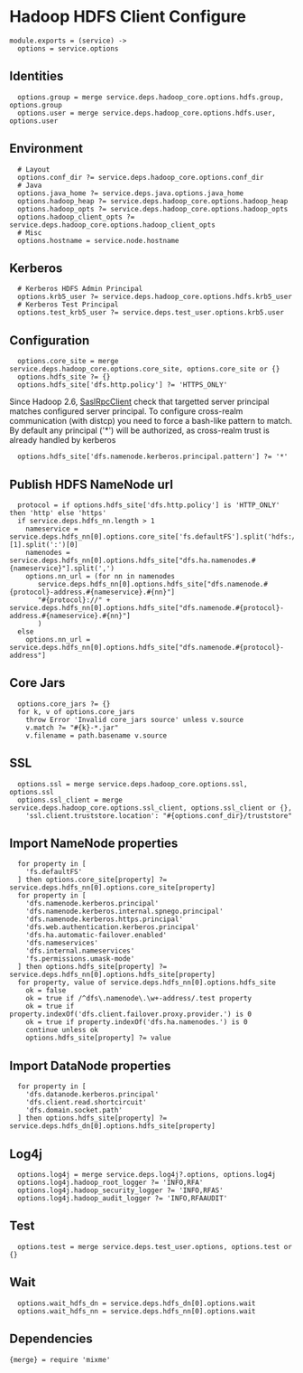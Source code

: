 
# Hadoop HDFS Client Configure

    module.exports = (service) ->
      options = service.options

## Identities

      options.group = merge service.deps.hadoop_core.options.hdfs.group, options.group
      options.user = merge service.deps.hadoop_core.options.hdfs.user, options.user

## Environment

      # Layout
      options.conf_dir ?= service.deps.hadoop_core.options.conf_dir
      # Java
      options.java_home ?= service.deps.java.options.java_home
      options.hadoop_heap ?= service.deps.hadoop_core.options.hadoop_heap
      options.hadoop_opts ?= service.deps.hadoop_core.options.hadoop_opts
      options.hadoop_client_opts ?= service.deps.hadoop_core.options.hadoop_client_opts
      # Misc
      options.hostname = service.node.hostname

## Kerberos

      # Kerberos HDFS Admin Principal
      options.krb5_user ?= service.deps.hadoop_core.options.hdfs.krb5_user
      # Kerberos Test Principal
      options.test_krb5_user ?= service.deps.test_user.options.krb5.user

## Configuration

      options.core_site = merge service.deps.hadoop_core.options.core_site, options.core_site or {}
      options.hdfs_site ?= {}
      options.hdfs_site['dfs.http.policy'] ?= 'HTTPS_ONLY'

Since Hadoop 2.6, [SaslRpcClient](https://issues.apache.org/jira/browse/HDFS-7546) check
that targetted server principal matches configured server principal.
To configure cross-realm communication (with distcp) you need to force a bash-like pattern
to match. By default any principal ('*') will be authorized, as cross-realm trust
is already handled by kerberos

      options.hdfs_site['dfs.namenode.kerberos.principal.pattern'] ?= '*'

## Publish HDFS NameNode url

      protocol = if options.hdfs_site['dfs.http.policy'] is 'HTTP_ONLY' then 'http' else 'https'
      if service.deps.hdfs_nn.length > 1
        nameservice = service.deps.hdfs_nn[0].options.core_site['fs.defaultFS'].split('hdfs://')[1].split(':')[0]
        namenodes =  service.deps.hdfs_nn[0].options.hdfs_site["dfs.ha.namenodes.#{nameservice}"].split(',')
        options.nn_url = (for nn in namenodes
           service.deps.hdfs_nn[0].options.hdfs_site["dfs.namenode.#{protocol}-address.#{nameservice}.#{nn}"]
           "#{protocol}://" + service.deps.hdfs_nn[0].options.hdfs_site["dfs.namenode.#{protocol}-address.#{nameservice}.#{nn}"]
           )
      else
        options.nn_url =  service.deps.hdfs_nn[0].options.hdfs_site["dfs.namenode.#{protocol}-address"]

## Core Jars

      options.core_jars ?= {}
      for k, v of options.core_jars
        throw Error 'Invalid core_jars source' unless v.source
        v.match ?= "#{k}-*.jar"
        v.filename = path.basename v.source

## SSL
    
      options.ssl = merge service.deps.hadoop_core.options.ssl, options.ssl
      options.ssl_client = merge service.deps.hadoop_core.options.ssl_client, options.ssl_client or {},
        'ssl.client.truststore.location': "#{options.conf_dir}/truststore"

## Import NameNode properties

      for property in [
        'fs.defaultFS'
      ] then options.core_site[property] ?= service.deps.hdfs_nn[0].options.core_site[property]
      for property in [
        'dfs.namenode.kerberos.principal'
        'dfs.namenode.kerberos.internal.spnego.principal'
        'dfs.namenode.kerberos.https.principal'
        'dfs.web.authentication.kerberos.principal'
        'dfs.ha.automatic-failover.enabled'
        'dfs.nameservices'
        'dfs.internal.nameservices'
        'fs.permissions.umask-mode'
      ] then options.hdfs_site[property] ?= service.deps.hdfs_nn[0].options.hdfs_site[property]
      for property, value of service.deps.hdfs_nn[0].options.hdfs_site
        ok = false
        ok = true if /^dfs\.namenode\.\w+-address/.test property
        ok = true if property.indexOf('dfs.client.failover.proxy.provider.') is 0
        ok = true if property.indexOf('dfs.ha.namenodes.') is 0
        continue unless ok
        options.hdfs_site[property] ?= value

## Import DataNode properties

      for property in [
        'dfs.datanode.kerberos.principal'
        'dfs.client.read.shortcircuit'
        'dfs.domain.socket.path'
      ] then options.hdfs_site[property] ?= service.deps.hdfs_dn[0].options.hdfs_site[property]

## Log4j

      options.log4j = merge service.deps.log4j?.options, options.log4j
      options.log4j.hadoop_root_logger ?= 'INFO,RFA'
      options.log4j.hadoop_security_logger ?= 'INFO,RFAS'
      options.log4j.hadoop_audit_logger ?= 'INFO,RFAAUDIT'

## Test

      options.test = merge service.deps.test_user.options, options.test or {}

## Wait

      options.wait_hdfs_dn = service.deps.hdfs_dn[0].options.wait
      options.wait_hdfs_nn = service.deps.hdfs_nn[0].options.wait

## Dependencies

    {merge} = require 'mixme'
